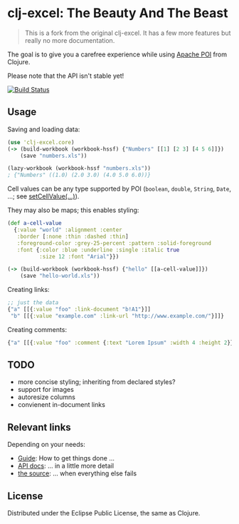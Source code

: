 # clj-excel: The Beauty And The Beast

> This is a fork from the original clj-excel. It has a few more
> features but really no more documentation.

The goal is to give you a carefree experience while using
[Apache POI][poi-home] from Clojure.

Please note that the API isn't stable yet!

[![Build Status](https://travis-ci.org/undernorthernsky/clj-excel.png)](https://travis-ci.org/undernorthernsky/clj-excel)

[poi-home]: http://poi.apache.org/ "The Java API for Microsoft Documents"

## Usage

Saving and loading data:

```clojure
(use 'clj-excel.core)
(-> (build-workbook (workbook-hssf) {"Numbers" [[1] [2 3] [4 5 6]]})
    (save "numbers.xls"))

(lazy-workbook (workbook-hssf "numbers.xls"))
; {"Numbers" ((1.0) (2.0 3.0) (4.0 5.0 6.0))}
```

Cell values can be any type supported by POI (`boolean`, `double`,
`String`, `Date`, ...; see [setCellValue(...)][poi-types]).

They may also be maps; this enables styling:

```clojure
(def a-cell-value
  {:value "world" :alignment :center
   :border [:none :thin :dashed :thin]
   :foreground-color :grey-25-percent :pattern :solid-foreground
   :font {:color :blue :underline :single :italic true
          :size 12 :font "Arial"}})

(-> (build-workbook (workbook-hssf) {"hello" [[a-cell-value]]})
    (save "hello-world.xls"))
```

Creating links:

```clojure
;; just the data
{"a" [[{:value "foo" :link-document "b!A1"}]]
 "b" [[{:value "example.com" :link-url "http://www.example.com/"}]]}
```

Creating comments:

```clojure
{"a" [[{:value "foo" :comment {:text "Lorem Ipsum" :width 4 :height 2}}]]})
```

[poi-types]: http://poi.apache.org/apidocs/org/apache/poi/ss/usermodel/Cell.html

## TODO

* more concise styling; inheriting from declared styles?
* support for images
* autoresize columns
* convienent in-document links

## Relevant links

Depending on your needs:

* [Guide][poi-guide]: How to get things done ...
* [API docs][poi-jdoc]: ... in a little more detail
* [the source][poi-src]: ... when everything else fails

[poi-guide]: http://poi.apache.org/spreadsheet/quick-guide.html "Busy Developers' Guide ..."
[poi-jdoc]: http://poi.apache.org/apidocs/index.html "POI Javadoc"
[poi-src]: http://svn.apache.org/repos/asf/poi/trunk/ "POI source code"

## License

Distributed under the Eclipse Public License, the same as Clojure.
